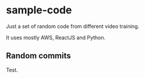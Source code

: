 # sample-code
Just a set of random code from different video training.

It uses mostly AWS, ReactJS and Python.

## Random commits
Test.